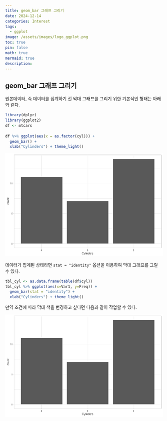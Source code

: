 ```yaml
---
title: geom_bar 그래프 그리기
date: 2024-12-14
categories: Interest
tags: 
  - ggplot
image: /assets/images/logo_ggplot.png
toc: true
pin: false
math: true
mermaid: true
description: 
---
```


## geom_bar 그래프 그리기

원본데이터, 즉 데이터를 집계하기 전 막대 그래프를 그리기 위한 기본적인 형태는 아래와 같다.

``` r
library(dplyr)
library(ggplot2)
df <- mtcars

df %>% ggplot(aes(x = as.factor(cyl))) +
  geom_bar() +
  xlab("Cylinders") + theme_light()
```

![](/assets/images/2024-12-14-geom_bar_01.png)

데이터가 집계된 상태라면 `stat = "identity"` 옵션을 이용하여 막대 그래프를 그릴 수 있다.

``` r
tbl_cyl <- as.data.frame(table(df$cyl))
tbl_cyl %>% ggplot(aes(x=Var1, y=Freq)) +
  geom_bar(stat = "identity") +
  xlab("Cylinders") + theme_light()
```

만약 조건에 따라 막대 색을 변경하고 싶다면 다음과 같이 작업할 수 있다.

![](/assets/images/2024-12-14-geom_bar_01.png)

